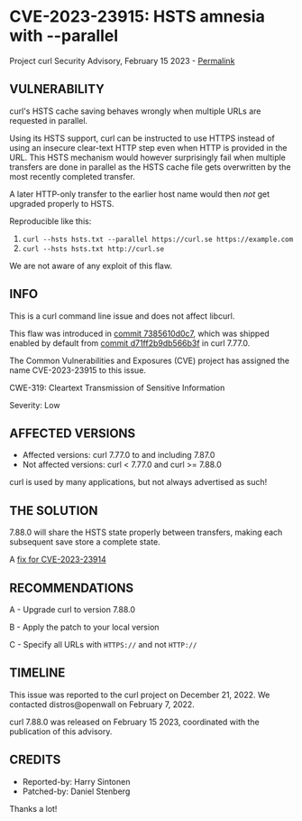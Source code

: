 CVE-2023-23915: HSTS amnesia with --parallel
============================================

Project curl Security Advisory, February 15 2023 -
[Permalink](https://curl.se/docs/CVE-2023-23915.html)

VULNERABILITY
-------------

curl's HSTS cache saving behaves wrongly when multiple URLs are requested in
parallel.

Using its HSTS support, curl can be instructed to use HTTPS instead of using
an insecure clear-text HTTP step even when HTTP is provided in the URL. This
HSTS mechanism would however surprisingly fail when multiple transfers are done
in parallel as the HSTS cache file gets overwritten by the most recently
completed transfer.

A later HTTP-only transfer to the earlier host name would then *not* get
upgraded properly to HSTS.

Reproducible like this:

1. `curl --hsts hsts.txt --parallel https://curl.se https://example.com`
2. `curl --hsts hsts.txt http://curl.se`

We are not aware of any exploit of this flaw.

INFO
----

This is a curl command line issue and does not affect libcurl.

This flaw was introduced in [commit
7385610d0c7](https://github.com/curl/curl/commit/7385610d0c7), which was
shipped enabled by default from [commit
d71ff2b9db566b3f](https://github.com/curl/curl/commit/d71ff2b9db566b3f) in
curl 7.77.0.

The Common Vulnerabilities and Exposures (CVE) project has assigned the name
CVE-2023-23915 to this issue.

CWE-319: Cleartext Transmission of Sensitive Information

Severity: Low

AFFECTED VERSIONS
-----------------

- Affected versions: curl 7.77.0 to and including 7.87.0
- Not affected versions: curl < 7.77.0 and curl >= 7.88.0

curl is used by many applications, but not always advertised as such!

THE SOLUTION
------------

7.88.0 will share the HSTS state properly between transfers, making each
subsequent save store a complete state.

A [fix for CVE-2023-23914](https://github.com/curl/curl/pull/10138)

RECOMMENDATIONS
--------------

 A - Upgrade curl to version 7.88.0

 B - Apply the patch to your local version
 
 C - Specify all URLs with `HTTPS://` and not `HTTP://`
 
TIMELINE
--------

This issue was reported to the curl project on December 21, 2022. We contacted
distros@openwall on February 7, 2022.

curl 7.88.0 was released on February 15 2023, coordinated with the publication
of this advisory.

CREDITS
-------

- Reported-by: Harry Sintonen
- Patched-by: Daniel Stenberg

Thanks a lot!
